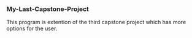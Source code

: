 ### My-Last-Capstone-Project
This program is extention of the third capstone project which has more options for the user.
